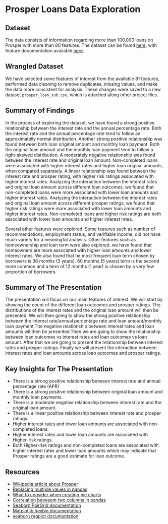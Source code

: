# Prosper Loans Data Exploration

## Dataset

The data consists of information regarding more than 100,000 loans on Prosper with more than 80 features.
The dataset can be found [here](https://www.google.com/url?q=https://s3.amazonaws.com/udacity-hosted-downloads/ud651/prosperLoanData.csv&sa=D&ust=1608053448414000&usg=AOvVaw3QHm2jzSaCPaBUbEvUXtSg),
with feature documentation available [here](https://docs.google.com/spreadsheets/d/1gDyi_L4UvIrLTEC6Wri5nbaMmkGmLQBk-Yx3z0XDEtI/edit#gid=0).

## Wrangled Dataset

We have selected some features of interest from the available 81 features, performed data cleaning to remove duplicates,
missing values, and make the data more consistent for analysis. These changes were saved to a new dataset `prosper_loan_sub.csv`,
which is attached along other project files.

## Summary of Findings

In the process of exploring the dataset, we have found a strong positive relationship between
the interest rate and the annual percentage rate. Both the interest rate and the annual 
percentage rate tend to follow an approximatelly normal distribution. Another strong positive
relationship was found between both loan original amount and monthly loan payment. Both the
original loan amount and the monthly loan payment tend to follow a right-skewed distribution.
A moderately negative relationship was found between the interest rate and original loan amount.
Non-completed loans were associated with higher interest rates and higher loan original amounts,
when compared separately. A linear relationship was found between the interest rate and prosper
rating, with higher risk ratings associated with higher interest rates. Analyzing the interaction
between the interest rates and original loan amount across different loan outcomes, we found that
non-completed loans were more associated with lower loan amounts and higher interest rates.
Analyzing the interaction between the interest rates and original loan amount across different 
prosper ratings, we found that higher risk ratings were more associated with lower loan amounts 
and higher interest rates. Non-completed loans and higher risk ratings are both associated with
lower loan amounts and higher interest rates.

Several other features were explored. Some features such as number of recommendations, employment status,
and verifiable income, did not have much variety for a meaningful analysis. Other features such as
homeownership and loan term were also explored. we have found that homeowners are more associated with
higher loan amounts and lower interest rates. We also found that he most frequent loan term chosen by
borrowers is 36 months (3 years). 60 months (5 years) term is the second more common and a term of 
12 months (1 year) is chosen by a very few proportion of borrowers.

## Summary of  The Presentation

The presentation will focus on our main features of interest. We will start by showing the count of the
different loan outcomes and prosper ratings. The distributions of the interest rates and the original loan
amount will then be presented. We will then going to show the strong positive relationship between the
interest rate/annual percentage rate and loan amount/monthly loan payment.The negative relationship between
interest rates and loan amounts wil then be presented.Then we are going to show the relationship between 
loan outcomes vs interest rates and loan outcomes vs loan amount. After that we are
going to present the relationship between interest rates and prosper ratings. Finally we will present the
interaction between interest rates and loan amounts across loan outcomes and prosper ratings.

## Key Insights for The Presentation

- There is a strong positive relationship between interest rate and annual percentage rate (APR)
- There is a strong positive relationship between original loan amount and monthly loan payments.
- There is a moderate negative relationship between interest rate and the original loan amount.
- There is a linear positive relationship between interest rate and prosper ratings.
- Higher interest rates and lower loan amounts are associated with non-completed loans.
- Higher interest rates and lower loan amounts are associated with Higher-risk ratings.
- Both Higher-risk ratings and non-completed loans are associated with higher interest rates and 
lower loan amounts which may indicate that Prosper ratings are a good estimate for loan outcome.

## Resources

- [Wikipedia article about Prosper](https://en.wikipedia.org/wiki/Prosper_Marketplace)
- [Replacing multiple values in pandas](https://stackoverflow.com/questions/22100130/pandas-replace-multiple-values-one-column)
- [What to consider when creating pie charts](https://academy.datawrapper.de/article/127-what-to-consider-when-creating-a-pie-chart)
- [Correlation betweem two columns in pandas](https://stackoverflow.com/questions/42579908/use-corr-to-get-the-correlation-between-two-columns?noredirect=1&lq=1)
- [Seaborn PairGrid documentation](https://seaborn.pydata.org/generated/seaborn.PairGrid.html)
- [Matplotlib hexbin documentation](https://matplotlib.org/3.1.1/api/_as_gen/matplotlib.pyplot.hexbin.html)
- [seaborn regplot documentation](https://seaborn.pydata.org/generated/seaborn.regplot.html)
